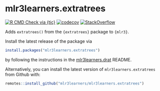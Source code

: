 # mlr3learners.extratrees

<!-- badges: start -->
[![R CMD Check via {tic}](https://img.shields.io/github/workflow/status/mlr3learners/mlr3learners.extratrees/R%20CMD%20Check%20via%20%7Btic%7D?logo=github&label=R%20CMD%20Check%20via%20{tic}&style=flat-square)](https://github.com/mlr3learners/mlr3learners.extratrees/actions)
[![codecov](https://codecov.io/gh/mlr3learners/mlr3learners.extratrees/branch/master/graph/badge.svg)](https://codecov.io/gh/mlr3learners/mlr3learners.extratrees)
[![StackOverflow](https://img.shields.io/badge/stackoverflow-mlr3-orange.svg)](https://stackoverflow.com/questions/tagged/mlr3)
<!-- badges: end -->

Adds `extratrees()` from the `{extratrees}` package to `{mlr3}`.

Install the latest release of the package via 

```r
install.packages("mlr3learners.extratrees")
```

by following the instructions in the [mlr3learners.drat](https://github.com/mlr3learners/mlr3learners.drat) README.

Alternatively, you can install the latest version of `mlr3learners.extratrees` from Github with:

```r
remotes::install_github("mlr3learners/mlr3learners.extratrees")
```
